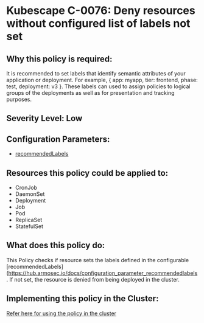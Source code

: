 # Kubescape C-0076: Deny resources without configured list of labels not set

## Why this policy is required:
It is recommended to set labels that identify semantic attributes of your application or deployment. For example, { app: myapp, tier: frontend, phase: test, deployment: v3 }. These labels can used to assign policies to logical groups of the deployments as well as for presentation and tracking purposes.

## Severity Level: Low

## Configuration Parameters:
* [recommendedLabels](https://hub.armosec.io/docs/configuration_parameter_recommendedlabels)

## Resources this policy could be applied to:
* CronJob
* DaemonSet
* Deployment
* Job
* Pod
* ReplicaSet
* StatefulSet

## What does this policy do:
This Policy checks if resource sets the labels defined in the configurable [recommendedLabels](https://hub.armosec.io/docs/configuration_parameter_recommendedlabels. If not set, the resource is denied from being deployed in the cluster.

## Implementing this policy in the Cluster:
[Refer here for using the policy in the cluster](https://github.com/kubescape/cel-admission-library#using-the-library)